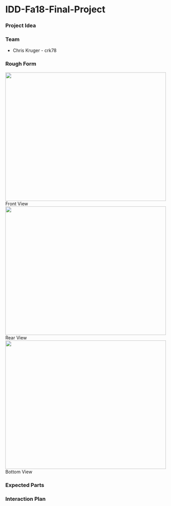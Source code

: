 # IDD-Fa18-Final-Project

### Project Idea

### Team
- Chris Kruger - crk78

### Rough Form

<img src="https://i.imgur.com/OasfU5r.jpg" width=500 height=400><BR>Front View<BR>
<img src="https://i.imgur.com/1f20Mrz.jpg" width=500 height=400><BR>Rear View<BR>
<img src="https://i.imgur.com/jlWiKaD.jpg" width=500 height=400><BR>Bottom View<BR>

### Expected Parts

### Interaction Plan
